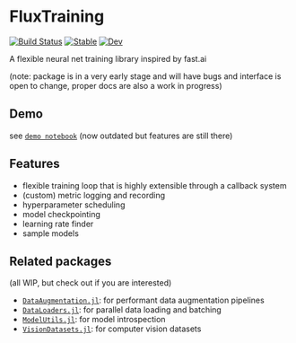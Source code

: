 # FluxTraining

[![Build Status](https://github.com/lorenzoh/FluxTraining.jl/workflows/CI/badge.svg)](https://github.com/lorenzoh/FluxTraining.jl/actions)
[![Stable](https://img.shields.io/badge/docs-stable-blue.svg)](https://lorenzoh.github.io/FluxTraining.jl/stable)
[![Dev](https://img.shields.io/badge/docs-dev-blue.svg)](https://lorenzoh.github.io/FluxTraining.jl/dev)

A flexible neural net training library inspired by fast.ai

(note: package is in a very early stage and will have bugs and interface is open to change, proper docs are also a work in progress)

## Demo

see [`demo notebook`](./examples/FluxTraining.jl-demo.ipynb) (now outdated but features are still there)

## Features

- flexible training loop that is highly extensible through a callback system
- (custom) metric logging and recording
- hyperparameter scheduling
- model checkpointing
- learning rate finder
- sample models

## Related packages

(all WIP, but check out if you are interested)

- [`DataAugmentation.jl`](https://github.com/lorenzoh/DataAugmentation.jl): for performant data augmentation pipelines
- [`DataLoaders.jl`](https://github.com/lorenzoh/DataLoaders.jl): for parallel data loading and batching
- [`ModelUtils.jl`](https://github.com/lorenzoh/ModelUtils.jl): for model introspection
- [`VisionDatasets.jl`](https://github.com/lorenzoh/VisionDatasets.jl): for computer vision datasets
